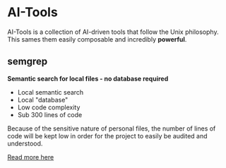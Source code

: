 # AI-Tools
AI-Tools is a collection of AI-driven tools that follow the Unix philosophy. This sames them easily composable and incredibly **powerful**.

## semgrep
**Semantic search for local files - no database required**

- Local semantic search
- Local "database"
- Low code complexity
- Sub 300 lines of code

Because of the sensitive nature of personal files, the number of lines of code will be kept low in order for the project to easily be audited and understood.

[Read more here](semgrep/README.md)
